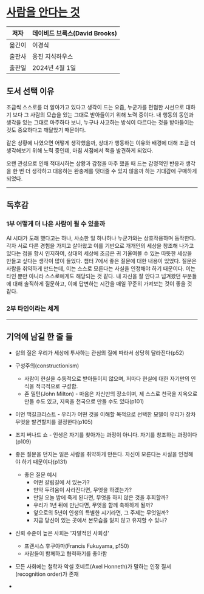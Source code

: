# [사람을 안다는 것](https://product.kyobobook.co.kr/detail/S000212798435)

| 저자   | 데이비드 브룩스(David Brooks) |
| ---- | ---------------------- |
| 옮긴이  | 이경식                    |
| 출판사  | 웅진 지식하우스               |
| 출판일  | 2024년 4월 1일            |

## 도서 선택 이유

조금씩 스스로를 더 알아가고 있다고 생각이 드는 요즘, 누군가를 편협한 시선으로 대하기 보다 그 사람의 모습을 있는 그대로 받아들이기 위해 노력 중이다. 내 행동의 동인과 생각을 있는 그대로 마주하다 보니, 누구나 사고하는 방식이 다르다는 것을 받아들이는 것도 중요하다고 깨달았기 때문이다.

같은 상황에 나였으면 어떻게 생각했을까, 상대가 행동하는 이유와 배경에 대해 조금 더 생각해보기 위해 노력 중인데, 마침 서점에서 책을 발견하게 되었다. 

오랜 관성으로 인해 적대시하는 상황과 감정을 마주 했을 때 드는 감정적인 반응과 생각을 한 번 더 생각하고 대응하는 완충제를 덧대줄 수 있지 않을까 하는 기대감에 구매하게 되었다.

---

## 독후감

### 1부 어떻게 더 나은 사람이 될 수 있을까

 AI 시대가 도래 했다고는 하나, 사소한 일 하나하나 누군가와는 상호작용하며 동작한다. 각자 서로 다른 경험을 가지고 살아왔고 이를 기반으로 개개인의 세상을 창조해 나가고 있다는 점을 항시 인지하여, 상대의 세상에 조금은 귀 기울여볼 수 있는 따뜻한 세상을 만들고 싶다는 생각이 많이 들었다. 챕터 7에서 좋은 질문에 대한 내용이 있었다. 질문은 사람을 취약하게 만드는데, 이는 스스로 모른다는 사실을 인정해야 하기 때문이다. 이는 타인 뿐만 아니라 스스로에게도 해당되는 것 같다. 내 자신을 잘 안다고 넘겨왔던 부분들에 대해 솔직하게 질문하고, 이에 답변하는 시간을 매일 꾸준히 가져보는 것이 좋을 것 같다.

### 2부 타인이라는 세계



---

## 기억에 남길 한 줄 들

- 삶의 질은 우리가 세상에 투사하는 관심의 질에 따라서 상당히 달라진다(p52)
- 구성주의(constructionism)
	- 사람이 현실을 수동적으로 받아들이지 않으며, 저마다 현실에 대한 자기만의 인식을 적극적으로 구성함.
	- 존 밀턴(John Milton) - 마음은 자신만의 장소이며, 제 스스로 천국을 지옥으로 만들 수도 있고, 지옥을 천국으로 만들 수도 있다(p101)
- 이언 맥길크리스트 - 우리가 어떤 것을 이해할 목적으로 선택한 모델이 우리가 장차 무엇을 발견할지를 결정한다(p105)
- 조지 버나드 쇼 - 인생은 자기를 찾아가는 과정이 아니다. 자기를 창조하는 과정이다(p109)
- 좋은 질문을 던지는 일은 사람을 취약하게 만든다. 자신이 모른다는 사실을 인정해야 하기 때문이다(p131)
	- 좋은 질문 예시
		- 어떤 갈림길에 서 있는가?
		- 만약 두려움이 사라진다면, 무엇을 하겠는가?
		- 만일 오늘 밤에 죽게 된다면, 무엇을 하지 않은 것을 후회할까?
		- 우리가 1년 뒤에 만난다면, 무엇을 함께 축하하게 될까?
		- 앞으로의 5년이 인생의 특별한 시기라면, 그 주제는 무엇일까?
		- 지금 당신이 있는 곳에서 본모습을 잃지 않고 유지할 수 있나?

- 신뢰 수준이 높은 사회는 '자발적인 사회성'
	- 프랜시스 후쿠야마(Francis Fukuyama, p150)
	- 사람들이 함께하고 협력하기를 좋아함
- 모든 사회에는 철학자 악셀 호네트(Axel Honneth)가 말하는 인정 질서(recognition order)가 존재
- 